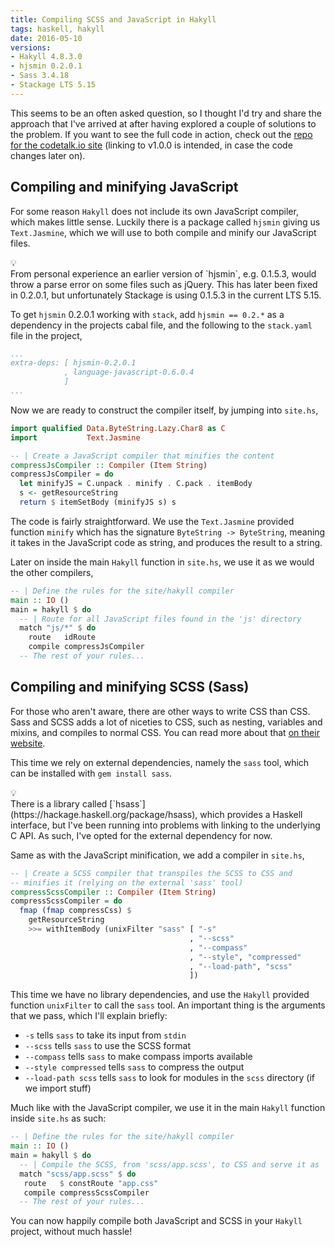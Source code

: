 ```yaml
---
title: Compiling SCSS and JavaScript in Hakyll
tags: haskell, hakyll
date: 2016-05-10
versions:
- Hakyll 4.8.3.0
- hjsmin 0.2.0.1
- Sass 3.4.18
- Stackage LTS 5.15
---
```


This seems to be an often asked question, so I thought I'd try and share the approach that I've arrived at after having explored a couple of solutions to the problem. If you want to see the full code in action, check out the [repo for the codetalk.io site](https://github.com/codetalkio/codetalk.io/blob/v1.0.0/site.hs#L9) (linking to v1.0.0 is intended, in case the code changes later on).

<div></div><!--more-->

## Compiling and minifying JavaScript
For some reason `Hakyll` does not include its own JavaScript compiler, which makes little sense. Luckily there is a package called `hjsmin` giving us `Text.Jasmine`, which we will use to both compile and minify our JavaScript files.

<div class="callout">
  <div class="callout-bulb">💡</div>
  From personal experience an earlier version of `hjsmin`, e.g. 0.1.5.3, would throw a parse error on some files such as jQuery. This has later been fixed in 0.2.0.1, but unfortunately Stackage is using 0.1.5.3 in the current LTS 5.15.
</div>

To get `hjsmin` 0.2.0.1 working with `stack`, add `hjsmin == 0.2.*` as a dependency in the projects cabal file, and the following to the `stack.yaml` file in the project,


```yaml
...
extra-deps: [ hjsmin-0.2.0.1
            , language-javascript-0.6.0.4
            ]
...
```


Now we are ready to construct the compiler itself, by jumping into `site.hs`,

```haskell
import qualified Data.ByteString.Lazy.Char8 as C
import           Text.Jasmine

-- | Create a JavaScript compiler that minifies the content
compressJsCompiler :: Compiler (Item String)
compressJsCompiler = do
  let minifyJS = C.unpack . minify . C.pack . itemBody
  s <- getResourceString
  return $ itemSetBody (minifyJS s) s
```

The code is fairly straightforward. We use the `Text.Jasmine` provided function `minify` which has the signature `ByteString -> ByteString`, meaning it takes in the JavaScript code as string, and produces the result to a string.

Later on inside the main `Hakyll` function in `site.hs`, we use it as we would the other compilers,

```haskell
-- | Define the rules for the site/hakyll compiler
main :: IO ()
main = hakyll $ do
  -- | Route for all JavaScript files found in the 'js' directory
  match "js/*" $ do
    route   idRoute
    compile compressJsCompiler
  -- The rest of your rules...
```


## Compiling and minifying SCSS (Sass)
For those who aren't aware, there are other ways to write CSS than CSS. Sass and SCSS adds a lot of niceties to CSS, such as nesting, variables and mixins, and compiles to normal CSS. You can read more about that [on their website](http://sass-lang.com).

This time we rely on external dependencies, namely the `sass` tool, which can be installed with `gem install sass`.


<div class="callout">
  <div class="callout-bulb">💡</div>
  There is a library called [`hsass`](https://hackage.haskell.org/package/hsass), which provides a Haskell interface, but I've been running into problems with linking to the underlying C API. As such, I've opted for the external dependency for now.
</div>


Same as with the JavaScript minification, we add a compiler in `site.hs`,

```haskell
-- | Create a SCSS compiler that transpiles the SCSS to CSS and
-- minifies it (relying on the external 'sass' tool)
compressScssCompiler :: Compiler (Item String)
compressScssCompiler = do
  fmap (fmap compressCss) $
    getResourceString
    >>= withItemBody (unixFilter "sass" [ "-s"
                                        , "--scss"
                                        , "--compass"
                                        , "--style", "compressed"
                                        , "--load-path", "scss"
                                        ])
```

This time we have no library dependencies, and use the `Hakyll` provided function `unixFilter` to call the `sass` tool. An important thing is the arguments that we pass, which I'll explain briefly:

* `-s` tells `sass` to take its input from `stdin`
* `--scss` tells `sass` to use the SCSS format
* `--compass` tells `sass` to make compass imports available
* `--style compressed` tells `sass` to compress the output
* `--load-path scss` tells `sass` to look for modules in the `scss` directory (if we import stuff)

Much like with the JavaScript compiler, we use it in the main `Hakyll` function inside `site.hs` as such:

```haskell
-- | Define the rules for the site/hakyll compiler
main :: IO ()
main = hakyll $ do
  -- | Compile the SCSS, from 'scss/app.scss', to CSS and serve it as 'app.css'
  match "scss/app.scss" $ do
   route   $ constRoute "app.css"
   compile compressScssCompiler
  -- The rest of your rules...
```

You can now happily compile both JavaScript and SCSS in your `Hakyll` project, without much hassle!
